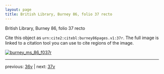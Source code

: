 ```yaml
---
layout: page
title: British Library, Burney 86, folio 37 recto
---
```


British Library, Burney 86, folio 37 recto

Cite this object as `urn:cite2:citebl:burney86pages.v1:37r`.  The full image is linked to a citation tool you can use to cite regions of the image.

[![burney_ms_86_f037r](http://www.homermultitext.org/iipsrv?IIIF=/project/homer/pyramidal/deepzoom/citebl/burney86imgs/v1/burney_ms_86_f037r.tif/full/800,/0/default.jpg)](http://www.homermultitext.org/ict2/?urn=urn:cite2:citebl:burney86imgs.v1:burney_ms_86_f037r) 

---

previous:  [36v](../36v/) | next: [37v](../37v/)